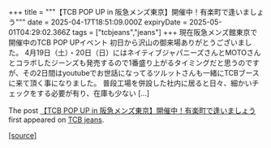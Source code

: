 +++
title = """【TCB POP UP in 阪急メンズ東京】開催中！有楽町で逢いましょう"""
date = 2025-04-17T18:51:09.000Z
expiryDate = 2025-05-01T04:29:02.366Z
tags = ["tcbjeans","jeans"]
+++
現在阪急メンズ館東京で開催中のTCB POP UPイベント 初日から沢山の御来場ありがとうございました。 4月19日（土）・20日（日）にはネイティブジャパニーズさんとMOTOさんとコラボしたジーンズも発売するので1番盛り上がるタイミングだと思うのですが、その2日間はyoutubeでお世話になってるツルットさんも一緒にTCBブースに来て頂く事になりました。 普段工場を併設した社内に居ると日々、細かいチェックをする必要が有り、在庫も少ない \[…\]

The post [【TCB POP UP in 阪急メンズ東京】開催中！有楽町で逢いましょう](http://tcbjeans.com/2025/04/18/52092) first appeared on [TCB jeans](http://tcbjeans.com).

[[source]](http://tcbjeans.com/2025/04/18/52092)

